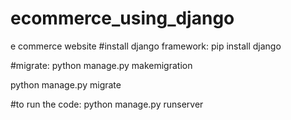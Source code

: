 # ecommerce_using_django
e commerce website
#install django framework:
pip install django

#migrate:
python manage.py makemigration

python manage.py migrate

#to run the code:
python manage.py runserver
